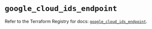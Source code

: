 # `google_cloud_ids_endpoint`

Refer to the Terraform Registry for docs: [`google_cloud_ids_endpoint`](https://registry.terraform.io/providers/hashicorp/google/5.34.0/docs/resources/cloud_ids_endpoint).

